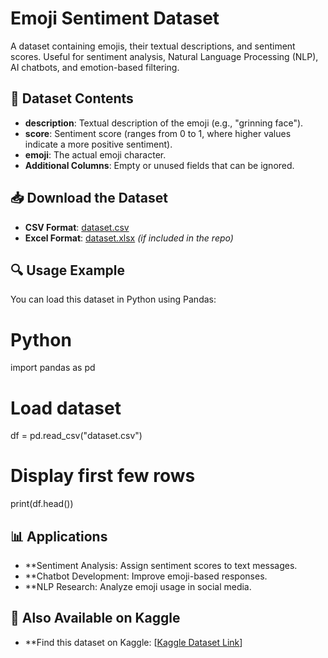 # Emoji Sentiment Dataset

A dataset containing emojis, their textual descriptions, and sentiment scores. Useful for sentiment analysis, Natural Language Processing (NLP), AI chatbots, and emotion-based filtering.

## 📂 Dataset Contents

- **description**: Textual description of the emoji (e.g., "grinning face").
- **score**: Sentiment score (ranges from 0 to 1, where higher values indicate a more positive sentiment).
- **emoji**: The actual emoji character.
- **Additional Columns**: Empty or unused fields that can be ignored.

## 📥 Download the Dataset

- **CSV Format**: [dataset.csv](./dataset.csv)
- **Excel Format**: [dataset.xlsx](./dataset.xlsx) *(if included in the repo)*

## 🔍 Usage Example

You can load this dataset in Python using Pandas:

# Python
import pandas as pd

# Load dataset
df = pd.read_csv("dataset.csv")

# Display first few rows
print(df.head())

## 📊 Applications

- **Sentiment Analysis: Assign sentiment scores to text messages.
- **Chatbot Development: Improve emoji-based responses.
- **NLP Research: Analyze emoji usage in social media.
  
## 📡 Also Available on Kaggle
- **Find this dataset on Kaggle: [[Kaggle Dataset Link](https://www.kaggle.com/datasets/dhruvhada/emoji-sentiments-and-description)] 
